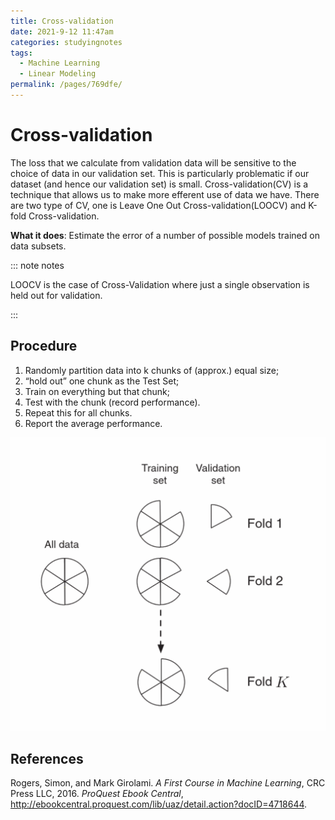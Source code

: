 ```yaml
---
title: Cross-validation
date: 2021-9-12 11:47am
categories: studyingnotes
tags: 
  - Machine Learning
  - Linear Modeling
permalink: /pages/769dfe/
---
```




# Cross-validation

The loss that we calculate from validation data will be sensitive to the choice of data in our validation set. This is particularly problematic if our dataset (and hence our validation set) is small. Cross-validation(CV) is a technique that allows us to make more efferent use of data we have. There are two type of CV, one is Leave One Out Cross-validation(LOOCV) and K-fold Cross-validation.

**What it does**: Estimate the error of a number of possible models trained on data subsets.

::: note notes

LOOCV is the case of Cross-Validation where just a single observation is held out for validation.

:::

## Procedure

1. Randomly partition data into k chunks of (approx.) equal size;
2. “hold out” one chunk as the Test Set;
3. Train on everything but that chunk;
4. Test with the chunk (record performance).
5. Repeat this for all chunks.
6. Report the average performance.

![Cross Validation](https://github.com/jinchenxiangdan/myBlog/blob/master/docs/.vuepress/public/images/cross-validation.png?raw=t)





## References

Rogers, Simon, and Mark Girolami. *A First Course in Machine Learning*, CRC Press LLC, 2016. *ProQuest Ebook Central*, http://ebookcentral.proquest.com/lib/uaz/detail.action?docID=4718644.
